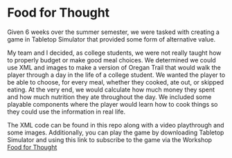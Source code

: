 # Food for Thought
Given 6 weeks over the summer semester, we were tasked with creating a game in Tabletop Simulator that provided some form of alternative value.

My team and I decided, as college students, we were not really taught how to properly budget or make good meal choices. We determined we could use XML and images to make a version of Oregan Trail that would walk the player through a day in the life of a college student. We wanted the player to be able to choose, for every meal, whether they cooked, ate out, or skipped eating. At the very end, we would calculate how much money they spent and how much nutrition they ate throughout the day. We included some playable components where the player would learn how to cook things so they could use the information in real life. 

The XML code can be found in this repo along with a video playthrough and some images. Additionally, you can play the game by downloading Tabletop Simulator and using this link to subscribe to the game via the Workshop [Food for Thought](https://steamcommunity.com/sharedfiles/filedetails/?id=2567944407)
